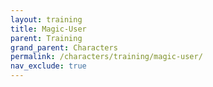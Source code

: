 ```yaml
---
layout: training
title: Magic-User
parent: Training
grand_parent: Characters
permalink: /characters/training/magic-user/
nav_exclude: true
---
```

